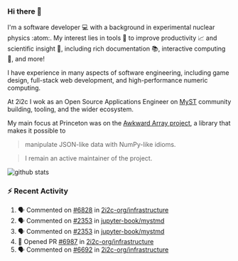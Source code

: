 ### Hi there 👋 

I'm a software developer 💻 with a background in experimental nuclear physics :atom:. My interest lies in tools :wrench: to improve productivity :chart_with_upwards_trend: and scientific insight :telescope:, including rich documentation 📚, interactive computing 🧮, and more! 

I have experience in many aspects of software engineering, including game design, full-stack web development, and high-performance numeric computing. 

At 2i2c I wok as an Open Source Applications Engineer on [MyST](https://github.com/jupyter-book/mystmd) community building, tooling, and the wider ecosystem. 

My main focus at Princeton was on the [Awkward Array project](awkward-array.org/), a library that makes it possible to 
> manipulate JSON-like data with NumPy-like idioms.

> I remain an active maintainer of the project. 

![github stats](https://github-readme-stats.vercel.app/api?username=agoose77&show_icons=true&hide_rank=true&hide_title=true&bg_color=30,e76445,904e95&text_color=efe3ec&icon_color=efe3ec)
<!--
**agoose77/agoose77** is a ✨ _special_ ✨ repository because its `README.md` (this file) appears on your GitHub profile.

Here are some ideas to get you started:

- 🔭 I’m currently working on ...
- 🌱 I’m currently learning ...
- 👯 I’m looking to collaborate on ...
- 🤔 I’m looking for help with ...
- 💬 Ask me about ...
- 📫 How to reach me: ...
- 😄 Pronouns: ...
- ⚡ Fun fact: ...
-->

### :zap: Recent Activity

<!--START_SECTION:activity-->
1. 🗣 Commented on [#6828](https://github.com/2i2c-org/infrastructure/pull/6828#issuecomment-3421164396) in [2i2c-org/infrastructure](https://github.com/2i2c-org/infrastructure)
2. 🗣 Commented on [#2353](https://github.com/jupyter-book/mystmd/issues/2353#issuecomment-3419232255) in [jupyter-book/mystmd](https://github.com/jupyter-book/mystmd)
3. 🗣 Commented on [#2353](https://github.com/jupyter-book/mystmd/issues/2353#issuecomment-3418768813) in [jupyter-book/mystmd](https://github.com/jupyter-book/mystmd)
4. 💪 Opened PR [#6987](undefined) in [2i2c-org/infrastructure](https://github.com/2i2c-org/infrastructure)
5. 🗣 Commented on [#6692](https://github.com/2i2c-org/infrastructure/issues/6692#issuecomment-3416524436) in [2i2c-org/infrastructure](https://github.com/2i2c-org/infrastructure)
<!--END_SECTION:activity-->
